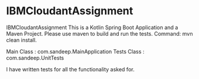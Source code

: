 # IBMCloudantAssignment
IBMCloudantAssignment
This is a Kotlin Spring Boot Application and a Maven Project.
Please use maven to build and run the tests.
Command: mvn clean install.

Main Class : com.sandeep.MainApplication
Tests Class : com.sandeep.UnitTests

I have written tests for all the functionality asked for.




